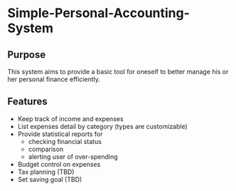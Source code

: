 # Simple-Personal-Accounting-System

## Purpose
This system aims to provide a basic tool for oneself to better manage his or her personal finance efficiently.

## Features
* Keep track of income and expenses
* List expenses detail by category (types are customizable)
* Provide statistical reports for
	- checking financial status
	- comparison
	- alerting user of over-spending
* Budget control on expenses
* Tax planning (TBD)
* Set saving goal (TBD)
